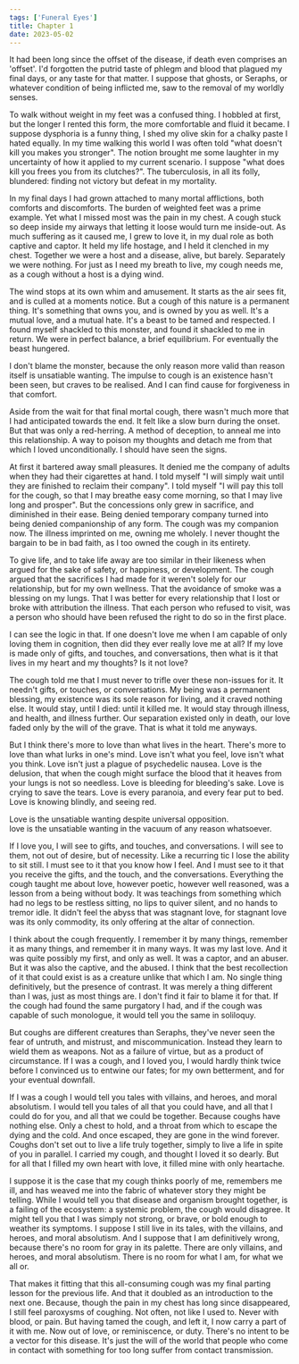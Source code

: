 ```yaml
---
tags: ['Funeral Eyes']
title: Chapter 1
date: 2023-05-02
---
```


It had been long since the offset of the disease, if death even comprises an 'offset'. I'd forgotten the putrid taste of phlegm and blood that plagued my final days, or any taste for that matter. I suppose that ghosts, or Seraphs, or whatever condition of being inflicted me, saw to the removal of my worldly senses.

To walk without weight in my feet was a confused thing. I hobbled at first, but the longer I rented this form, the more comfortable and fluid it became. I suppose dysphoria is a funny thing, I shed my olive skin for a chalky paste I hated equally. In my time walking this world I was often told "what doesn't kill you makes you stronger". The notion brought me some laughter in my uncertainty of how it applied to my current scenario. I suppose "what does kill you frees you from its clutches?". The tuberculosis, in all its folly, blundered: finding not victory but defeat in my mortality.

In my final days I had grown attached to many mortal afflictions, both comforts and discomforts. The burden of weighted feet was a prime example. Yet what I missed most was the pain in my chest. A cough stuck so deep inside my airways that letting it loose would turn me inside-out. As much suffering as it caused me, I grew to love it, in my dual role as both captive and captor. It held my life hostage, and I held it clenched in my chest. Together we were a host and a disease, alive, but barely. Separately we were nothing. For just as I need my breath to live, my cough needs me, as a cough without a host is a dying wind.

The wind stops at its own whim and amusement. It starts as the air sees fit, and is culled at a moments notice. But a cough of this nature is a permanent thing. It's something that owns you, and is owned by you as well. It's a mutual love, and a mutual hate. It's a beast to be tamed and respected. I found myself shackled to this monster, and found it shackled to me in return. We were in perfect balance, a brief equilibrium. For eventually the beast hungered.

I don't blame the monster, because the only reason more valid than reason itself is unsatiable wanting. The impulse to cough is an existence hasn't been seen, but craves to be realised. And I can find cause for forgiveness in that comfort.

Aside from the wait for that final mortal cough, there wasn't much more that I had anticipated towards the end. It felt like a slow burn during the onset. But that was only a red-herring. A method of deception, to anneal me into this relationship. A way to poison my thoughts and detach me from that which I loved unconditionally. I should have seen the signs.

At first it bartered away small pleasures. It denied me the company of adults when they had their cigarettes at hand. I told myself "I will simply wait until they are finished to reclaim their company". I told myself "I will pay this toll for the cough, so that I may breathe easy come morning, so that I may live long and prosper". But the concessions only grew in sacrifice, and diminished in their ease. Being denied temporary company turned into being denied companionship of any form. The cough was my companion now. The illness imprinted on me, owning me wholely. I never thought the bargain to be in bad faith, as I too owned the cough in its entirety.

To give life, and to take life away are too similar in their likeness when argued for the sake of safety, or happiness, or development. The cough argued that the sacrifices I had made for it weren't solely for our relationship, but for my own wellness. That the avoidance of smoke was a blessing on my lungs. That I was better for every relationship that I lost or broke with attribution the illness. That each person who refused to visit, was a person who should have been refused the right to do so in the first place.

I can see the logic in that. If one doesn't love me when I am capable of only loving them in cognition, then did they ever really love me at all? If my love is made only of gifts, and touches, and conversations, then what is it that lives in my heart and my thoughts? Is it not love?

The cough told me that I must never to trifle over these non-issues for it. It needn't gifts, or touches, or conversations. My being was a permanent blessing, my existence was its sole reason for living, and it craved nothing else. It would stay, until I died: until it killed me. It would stay through illness, and health, and illness further. Our separation existed only in death, our love faded only by the will of the grave. That is what it told me anyways.

But I think there's more to love than what lives in the heart. There's more to love than what lurks in one's mind. Love isn't what you feel, love isn't what you think. Love isn't just a plague of psychedelic nausea. Love is the delusion, that when the cough might surface the blood that it heaves from your lungs is not so needless. Love is bleeding for bleeding's sake. Love is crying to save the tears. Love is every paranoia, and every fear put to bed. Love is knowing blindly, and seeing red.

Love is the unsatiable wanting despite universal opposition.  
love is the unsatiable wanting in the vacuum of any reason whatsoever.

If I love you, I will see to gifts, and touches, and conversations. I will see to them, not out of desire, but of necessity. Like a recurring tic I lose the ability to sit still. I must see to it that you know how I feel. And I must see to it that you receive the gifts, and the touch, and the conversations. Everything the cough taught me about love, however poetic, however well reasoned, was a lesson from a being without body. It was teachings from something which had no legs to be restless sitting, no lips to quiver silent, and no hands to tremor idle. It didn't feel the abyss that was stagnant love, for stagnant love was its only commodity, its only offering at the altar of connection.

I think about the cough frequently. I remember it by many things, remember it as many things, and remember it in many ways. It was my last love. And it was quite possibly my first, and only as well. It was a captor, and an abuser. But it was also the captive, and the abused. I think that the best recollection of it that could exist is as a creature unlike that which I am. No single thing definitively, but the presence of contrast. It was merely a thing different than I was, just as most things are. I don't find it fair to blame it for that. If the cough had found the same purgatory I had, and if the cough was capable of such monologue, it would tell you the same in soliloquy.

But coughs are different creatures than Seraphs, they've never seen the fear of untruth, and mistrust, and miscommunication. Instead they learn to wield them as weapons. Not as a failure of virtue, but as a product of circumstance. If I was a cough, and I loved you, I would hardly think twice before I convinced us to entwine our fates; for my own betterment, and for your eventual downfall.

If I was a cough I would tell you tales with villains, and heroes, and moral absolutism. I would tell you tales of all that you could have, and all that I could do for you, and all that we could be together. Because coughs have nothing else. Only a chest to hold, and a throat from which to escape the dying and the cold. And once escaped, they are gone in the wind forever. Coughs don't set out to live a life truly together, simply to live a life in spite of you in parallel. I carried my cough, and thought I loved it so dearly. But for all that I filled my own heart with love, it filled mine with only heartache.

I suppose it is the case that my cough thinks poorly of me, remembers me ill, and has weaved me into the fabric of whatever story they might be telling. While I would tell you that disease and organism brought together, is a failing of the ecosystem: a systemic problem, the cough would disagree. It might tell you that I was simply not strong, or brave, or bold enough to weather its symptoms. I suppose I still live in its tales, with the villains, and heroes, and moral absolutism. And I suppose that I am definitively wrong, because there's no room for gray in its palette. There are only villains, and heroes, and moral absolutism. There is no room for what I am, for what we all or.

That makes it fitting that this all-consuming cough was my final parting lesson for the previous life. And that it doubled as an introduction to the next one. Because, though the pain in my chest has long since disappeared, I still feel paroxysms of coughing. Not often, not like I used to. Never with blood, or pain. But having tamed the cough, and left it, I now carry a part of it with me. Now out of love, or reminiscence, or duty. There's no intent to be a vector for this disease. It's just the will of the world that people who come in contact with something for too long suffer from contact transmission.

